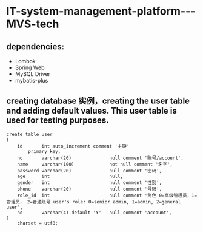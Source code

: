 # IT-system-management-platform---MVS-tech

## dependencies: 

- Lombok 
- Spring Web
- MySQL Driver
- mybatis-plus

## creating database 实例，creating the user table and adding default values. This user table is used for testing purposes. 

```
create table user 
(
    id       int auto_increment comment '主键' 
        primary key,
    no       varchar(20)              null comment '账号/account',
    name     varchar(100)             not null comment '名字',
    password varchar(20)              null comment '密码',
    age      int                      null,
    gender   int                      null comment '性别',
    phone    varchar(20)              null comment '号码',
    role_id  int                      null comment '角色 0=高级管理员，1=管理员， 2=普通账号 user's role: 0=senior admin, 1=admin, 2=general user',
    no       varchar(4) default 'Y'   null comment 'account',
)
    charset = utf8; 
```
